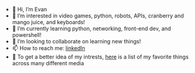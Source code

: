 - 👋 Hi, I’m Evan
- 👀 I’m interested in video games, python, robots, APIs, cranberry and mango juice, and keyboards!
- 🌱 I’m currently learning python, networking, front-end dev, and powershell!
- 💞️ I’m looking to collaborate on learning new things!
- 📫 How to reach me: [linkedIn](https://www.linkedin.com/in/evan-quah-0052a01b4/)
- 🥞 To get a better idea of my intrests, [here](https://github.com/Nagamakii/My-Favorite-Things.git) is a list of my favorite things across many different media

<!---
Nagamakii/Nagamakii is a ✨ special ✨ repository because its `README.md` (this file) appears on your GitHub profile.
You can click the Preview link to take a look at your changes.
--->
